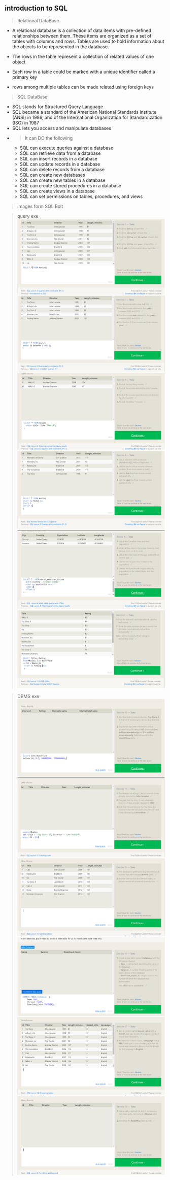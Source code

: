 ## introduction to SQL 

> Relational DataBase

- A relational database is a collection of data items with pre-defined relationships between them. These items are organized as a set of tables with columns and rows. Tables are used to hold information about the objects to be represented in the database.

- The rows in the table represent a collection of related values of one object 

-  Each row in a table could be marked with a unique identifier called a primary key

- rows among multiple tables can be made related using foreign keys

> SQL DataBase 
- SQL stands for Structured Query Language
- SQL became a standard of the American National Standards Institute (ANSI) in 1986, and of the International Organization for Standardization (ISO) in 1987
- SQL lets you access and manipulate databases
- > It can DO the following 
  - SQL can execute queries against a database
  - SQL can retrieve data from a database
  - SQL can insert records in a database
  - SQL can update records in a database
  - SQL can delete records from a database
  - SQL can create new databases
  - SQL can create new tables in a database
  - SQL can create stored procedures in a database
  - SQL can create views in a database
  - SQL can set permissions on tables, procedures, and views


>images form SQL Bolt


> query exe
![alt]( /reading_notes/images/exe_1.png 'exe_1' )
![alt]( /reading_notes/images/exe_2.png 'exe_2' )
![alt]( /reading_notes/images/exe_3.png 'exe_3' )
![alt]( /reading_notes/images/exe_4.png 'exe_4' )
![alt]( /reading_notes/images/exe_5.png 'exe_5' )
![alt]( /reading_notes/images/exe_6.png 'exe_6' )

> DBMS exe
![alt]( /reading_notes/images/exe_13.png 'exe_13' )
![alt]( /reading_notes/images/exe_14.png 'exe_14' )
![alt]( /reading_notes/images/exe_15.png 'exe_15' )
![alt]( /reading_notes/images/exe_16.png 'exe_16' )
![alt]( /reading_notes/images/exe_17.png 'exe_17' )
![alt]( /reading_notes/images/exe_18.png 'exe_18' )


